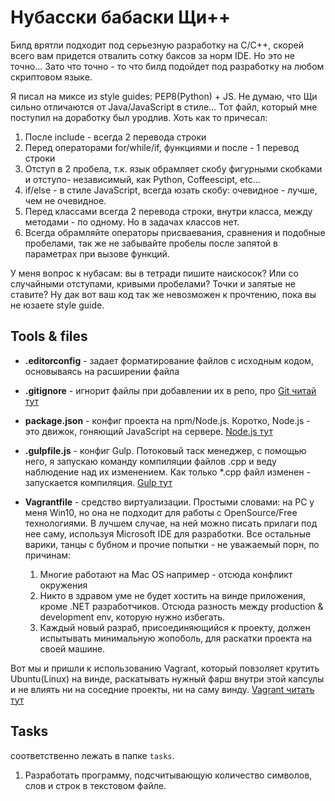 # Нубасски бабаски Щи++

Билд врятли подходит под серьезную разработку на C/C++, скорей всего вам
придется отвалить сотку баксов за норм IDE. Но это не точно... Зато что точно -
то что билд подойдет под разработку на любом скриптовом языке.

Я писал на миксе из style guides: PEP8(Python) + JS. Не думаю, что Щи сильно
отличаются от Java/JavaScript в стиле...
Тот файл, который мне поступил на доработку был уродлив. Хоть как то причесал:

  1. После include - всегда 2 перевода строки
  2. Перед операторами for/while/if, функциями и после - 1 перевод строки
  3. Отступ в 2 пробела, т.к. язык обрамляет скобу фигурными скобками и отступо-
  независимый, как Python, Coffeescipt, etc...
  4. if/else - в стиле JavaScript, всегда юзать скобу: очевидное - лучше, чем не
  очевидное.
  5. Перед классами всегда 2 перевода строки, внутри класса, между методами - по
  одному. Но в задачах классов нет.
  6. Всегда обрамляйте операторы присваевания, сравнения и подобные пробелами,
  так же не забывайте пробелы после запятой в параметрах при вызове функций.

У меня вопрос к нубасам: вы в тетради пишите наискосок? Или со случайными
отступами, кривыми пробелами? Точки и запятые не ставите? Ну дак вот ваш код
так же невозможен к прочтению, пока вы не юзаете style guide.

## Tools & files

- **.editorconfig** - задает форматирование файлов с исходным кодом, основываясь на
расширении файла
- **.gitignore** - игнорит файлы при добавлении их в репо, про [Git читай тут](https://git-scm.com/book/ru/v1/%D0%92%D0%B2%D0%B5%D0%B4%D0%B5%D0%BD%D0%B8%D0%B5-%D0%9E%D1%81%D0%BD%D0%BE%D0%B2%D1%8B-Git)
- **package.json** - конфиг проекта на npm/Node.js. Коротко, Node.js - это движок,
гоняющий JavaScript на сервере. [Node.js тут](https://nodejs.org/en/docs/)
- **.gulpfile.js** - конфиг Gulp. Потоковый таск менеджер, с помощью него, я
запускаю команду компиляции файлов .cpp и веду наблюдение над их изменением.
Как только \*.cpp файл изменен - запускается компиляция. [Gulp тут](https://github.com/gulpjs/gulp/blob/v3.9.1/docs/API.md)
- **Vagrantfile** - средство виртуализации. Простыми словами:
на PC у меня Win10, но она не подходит для работы с OpenSource/Free технологиями.
В лучшем случае, на ней можно писать прилаги под нее саму, используя Microsoft
IDE для разработки. Все остальные варики, танцы с бубном и прочие попытки -
не уважаемый порн, по причинам:

  1. Многие работают на Mac OS например - отсюда конфликт окружения
  2. Никто в здравом уме не будет хостить на винде приложения, кроме .NET
  разработчиков. Отсюда разность между production & development env, которую нужно
  избегать.
  3. Каждый новый разраб, присоединяющийся к проекту, должен испытывать
  минимальную жопоболь, для раскатки проекта на своей машине.

Вот мы и пришли к использованию Vagrant, который повзоляет крутить Ubuntu(Linux)
на винде, раскатывать нужный фарш внутри этой капсулы и не влиять ни на соседние
проекты, ни на саму винду. [Vagrant читать тут](https://www.vagrantup.com/docs/)

## Tasks
соответственно лежать в папке `tasks`.

  1. Разработать программу, подсчитывающую количество символов,
  слов и строк в текстовом файле.
